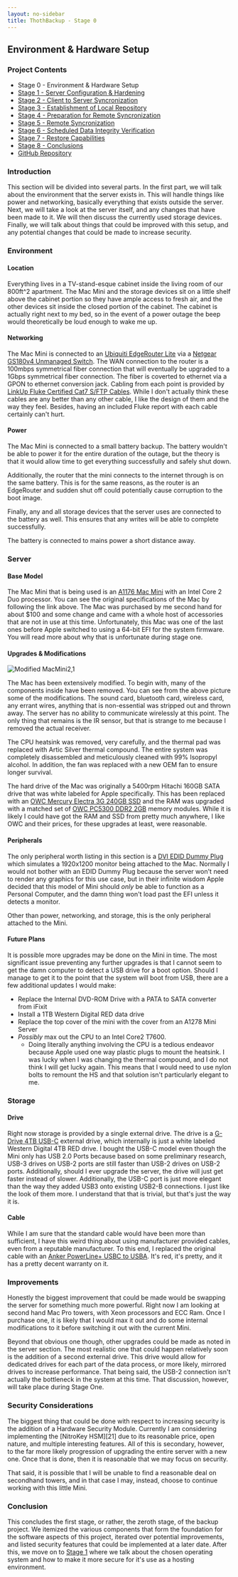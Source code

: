 ```yaml
---
layout: no-sidebar
title: ThothBackup - Stage 0
---
```


## Environment & Hardware Setup ##

### Project Contents ###
* Stage 0 - Environment & Hardware Setup
* [Stage 1 - Server Configuration & Hardening][2]
* [Stage 2 - Client to Server Syncronization][3]
* [Stage 3 - Establishment of Local Repository][4]
* [Stage 4 - Preparation for Remote Syncronization][5]
* [Stage 5 - Remote Syncronization][6]
* [Stage 6 - Scheduled Data Integrity Verification][7]
* [Stage 7 - Restore Capabilities][8]
* [Stage 8 - Conclusions][9]
* [GitHub Repository][10]

### Introduction ###
This section will be divided into several parts. In the first part, we will talk
about the environment that the server exists in. This will handle things like
power and networking, basically everything that exists outside the server. Next,
we will take a look at the server itself, and any changes that have been made to
it. We will then discuss the currently used storage devices. Finally, we will
talk about things that could be improved with this setup, and any potential
changes that could be made to increase security.

### Environment ####

#### Location ####
Everything lives in a TV-stand-esque cabinet inside the living room of our
800ft^2 apartment. The Mac Mini and the storage devices sit on a little shelf
above the cabinet portion so they have ample access to fresh air, and the
other devices sit inside the closed portion of the cabinet. The cabinet is
actually right next to my bed, so in the event of a power outage the beep would
theoretically be loud enough to wake me up.

#### Networking ####
The Mac Mini is connected to an [Ubiquiti EdgeRouter Lite][11] via a
[Netgear GS180v4 Unmanaged Switch][12]. The WAN connection to the router is a
100mbps symmetrical fiber connection that will eventually be upgraded to a 1Gbps
symmetrical fiber connection. The fiber is coverted to ethernet via a GPON to
ethernet conversion jack. Cabling from each point is provided by
[LinkUp Fluke Certified Cat7 S/FTP Cables][13]. While I don't actually think
these cables are any better than any other cable, I like the design of them and
the way they feel. Besides, having an included Fluke report with each cable
certainly can't hurt.

#### Power ####
The Mac Mini is connected to a small battery backup. The battery wouldn't be
able to power it for the entire duration of the outage, but the theory is that
it would allow time to get everything successfully and safely shut down.

Additionally, the router that the mini connects to the internet through is on
the same battery. This is for the same reasons, as the router is an EdgeRouter
and sudden shut off could potentially cause corruption to the boot image.

Finally, any and all storage devices that the server uses are connected to the
battery as well. This ensures that any writes will be able to complete
successfully.

The battery is connected to mains power a short distance away.


### Server ###

#### Base Model ####
The Mac Mini that is being used is an [A1176 Mac Mini][14] with an Intel Core 2
Duo processor. You can see the original specifications of the Mac by following
the link above. The Mac was purchased by me second hand for about $100 and
some change and came with a whole host of accessories that are not in use at
this time. Unfortunately, this Mac was one of the last ones before Apple
switched to using a 64-bit EFI for the system firmware. You will read more about
why that is unfortunate during stage one.

#### Upgrades & Modifications ####
![Modified MacMini2,1][15]

The Mac has been extensively modified. To begin with, many of the components
inside have been removed. You can see from the above picture some of the
modifications. The sound card, bluetooth card, wireless card, any errant wires,
anything that is non-essential was stripped out and thrown away. The server has
no ability to communicate wirelessly at this point. The only thing that remains
is the IR sensor, but that is strange to me because I removed the actual
receiver.

The CPU heatsink was removed, very carefully, and the thermal pad was replaced
with Artic Silver thermal compound. The entire system was completely
disassembled and meticulously cleaned with 99% Isopropyl alcohol. In addition,
the fan was replaced with a new OEM fan to ensure longer survival.

The hard drive of the Mac was originally a 5400rpm Hitachi 160GB SATA drive
that was white labeled for Apple specifically. This has been replaced with an
[OWC Mercury Electra 3G 240GB SSD][16] and the RAM was upgraded with a matched
set of [OWC PC5300 DDR2 2GB][17] memory modules. While it is likely I could
have got the RAM and SSD from pretty much anywhere, I like OWC and their prices,
for these upgrades at least, were reasonable.

#### Peripherals ####
The only peripheral worth listing in this section is a [DVI EDID Dummy Plug][18]
which simulates a 1920x1200 monitor being attached to the Mac. Normally I would
not bother with an EDID Dummy Plug because the server won't need to render any
graphics for this use case, but in their infinite wisdom Apple decided that this
model of Mini should _only_ be able to function as a Personal Computer, and the
damn thing won't load past the EFI unless it detects a monitor.

Other than power, networking, and storage, this is the only peripheral attached
to the Mini.

#### Future Plans ####
It is possible more upgrades may be done on the Mini in time. The most
significant issue preventing any further upgrades is that I cannot seem to get
the damn computer to detect a USB drive for a boot option. Should I manage to
get it to the point that the system will boot from USB, there are a few
additional updates I would make:

  * Replace the Internal DVD-ROM Drive with a PATA to SATA converter from iFixit
  * Install a 1TB Western Digital RED data drive
  * Replace the top cover of the mini with the cover from an A1278 Mini Server
  * _Possibly_ max out the CPU to an Intel Core2 T7600.
    * Doing literally anything involving the CPU is a tedious endeavor because
      Apple used one way plastic plugs to mount the heatsink. I was lucky when
      I was changing the thermal compound, and I do not think I will get lucky
      again. This means that I would need to use nylon bolts to remount the HS
      and that solution isn't particularly elegant to me.

### Storage ###

#### Drive ####
Right now storage is provided by a single external drive. The drive is a
[G-Drive 4TB USB-C][19] external drive, which internally is just a white labeled
Western Digital 4TB RED drive. I bought the USB-C model even though the Mini
only has USB 2.0 Ports because based on some preliminary research, USB-3 drives
on USB-2 ports are still faster than USB-2 drives on USB-2 ports. Additionally,
should I ever upgrade the server, the drive will just get faster instead of
slower. Additionally, the USB-C port is just more elegant than the way they
added USB3 onto existing USB2-B connections. I just like the look of them more.
I understand that that is trivial, but that's just the way it is.

#### Cable ####
While I am sure that the standard cable would have been more than sufficient, I
have this weird thing about using manufacturer provided cables, even from a
reputable manufacturer. To this end, I replaced the original cable with an
[Anker PowerLine+ USBC to USBA][20]. It's red, it's pretty, and it has a pretty
decent warranty on it.

### Improvements ###
Honestly the biggest improvement that could be made would be swapping the server
for something much more powerful. Right now I am looking at second hand Mac Pro
towers, with Xeon processors and ECC Ram. Once I purchase one, it is likely that
I would max it out and do some internal modifications to it before switching it
out with the current Mini.

Beyond that obvious one though, other upgrades could be made as noted in the
server section. The most realistic one that could happen relatively soon is the
addition of a second external drive. This drive would allow for dedicated drives
for each part of the data process, or more likely, mirrored drives to increase
performance. That being said, the USB-2 connection isn't actually the bottleneck
in the system at this time. That discussion, however, will take place during
Stage One.

### Security Considerations ###
The biggest thing that could be done with respect to increasing security is the
addition of a Hardware Security Module. Currently I am considering implementing
the [NitroKey HSM][21] due to its reasonable price, open nature, and multiple
interesting features. All of this is secondary, however, to the far more likely
progression of upgrading the entire server with a new one. Once that is done,
then it is reasonable that we may focus on security.

That said, it is possible that I will be unable to find a reasonable deal on
secondhand towers, and in that case I may, instead, choose to continue working
with this little Mini.

### Conclusion ###
This concludes the first stage, or rather, the zeroth stage, of the backup
project. We itemized the various components that form the foundation for the
software aspects of this project, iterated over potential improvements, and
listed security features that could be implemented at a later date. After this,
we move on to [Stage 1][2] where we talk about the chosen operating system and
how to make it more secure for it's use as a hosting environment.

[1]:  /projects/thothbackup/stage-0/
[2]:  /projects/thothbackup/stage-1/
[3]:  /projects/thothbackup/stage-2/
[4]:  /projects/thothbackup/stage-3/
[5]:  /projects/thothbackup/stage-4/
[6]:  /projects/thothbackup/stage-5/
[7]:  /projects/thothbackup/stage-6/
[8]:  /projects/thothbackup/stage-7/
[9]:  /projects/thothbackup/stage-8/
[10]: https://github.com/zyradyl/ThothBackup
[11]: https://www.ubnt.com/edgemax/edgerouter-lite/
[12]: https://www.netgear.com/business/products/switches/unmanaged/GS108.aspx
[13]: https://www.amazon.com/dp/B07BYBCXZ8/ref=cm_sw_r_cp_ep_dp_QMoaCbJKKX17D
[14]: https://everymac.com/systems/apple/mac_mini/specs/mac-mini-core-2-duo-2.0-specs.html
[15]: /images/posts/mac-mini.jpeg
[16]: https://www.owcdigital.com/products/electra-3g-ssd
[17]: https://eshop.macsales.com/item/OWC/5300DDR2S4GP/
[18]: https://madebymitchell.com/edid/
[19]: https://www.g-technology.com/products/desktop/g-drive-usb-c#0G05666
[20]: https://www.anker.com/products/variant/powerline-usb-c-to-usb-a-double-braided-nylon-fast-charging-cable/B8266092
